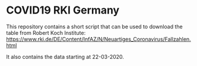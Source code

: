 # COVID19 RKI Germany

This repository contains a short script that can be used to download the table from Robert Koch Institute:
  https://www.rki.de/DE/Content/InfAZ/N/Neuartiges_Coronavirus/Fallzahlen.html

It also contains the data starting at 22-03-2020.
